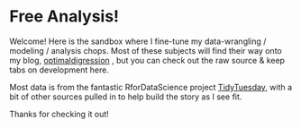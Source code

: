 # Free Analysis!

Welcome! Here is the sandbox where I fine-tune my data-wrangling / modeling / analysis chops. Most of these subjects will find their way onto my blog, [optimaldigression](https://www.optimaldigression.com) , but you can check out the raw source & keep tabs on development here.

Most data is from the fantastic RforDataScience project [TidyTuesday](https://github.com/rfordatascience/tidytuesday), with a bit of other sources pulled in to help build the story as I see fit.

Thanks for checking it out!
